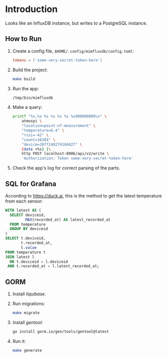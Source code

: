 # Introduction

Looks like an InfluxDB instance, but writes to a PostgreSQL instance.

## How to Run

1. Create a config file, `$HOME/.config/mimfluxdb/config.toml`:

    ```toml
    tokens = ['some-very-secret-token-here']
    ```

1. Build the project:

    ```sh
    make build
    ```

1. Run the app:

    ```sh
    /tmp/bin/mimfluxdb
    ```

1. Make a query:

    ```sh
    printf "%s,%s %s %s %s %s %s000000000\n" \
        atmospi \
        "location=point-of-measurement" \
        "temperature=6.4" \
        "rssi=-42" \
        "count=16384" \
        "device=28ff248274160427" \
        (date +%s) |\
        http POST localhost:8086/api/v2/write \
        'Authorization: Token some-very-secret-token-here'
    ```

1. Check the app's log for correct parsing of the parts.

## SQL for Grafana

According to <https://duck.ai>, this is the method to get the latest temperature
from each sensor:

```sql
WITH latest AS (
  SELECT deviceid,
         MAX(recorded_at) AS latest_recorded_at
  FROM temperature
  GROUP BY deviceid
)
SELECT t.deviceid,
       t.recorded_at,
       t.value
FROM temperature t
JOIN latest l
  ON t.deviceid = l.deviceid
 AND t.recorded_at = l.latest_recorded_at;
```

## GORM

1. Install _liquibase_.
1. Run migrations:

    ```sh
    make migrate

    ```

1. Install _gentool_:

    ```sh
    go install gorm.io/gen/tools/gentool@latest
    ```

1. Run it:

    ```sh
    make generate
    ```

